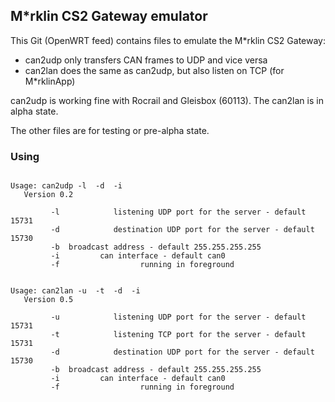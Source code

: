 ## M\*rklin CS2 Gateway emulator

This Git (OpenWRT feed) contains files to emulate the M\*rklin CS2 Gateway:

- can2udp only transfers CAN frames to UDP and vice versa
- can2lan does the same as can2udp, but also listen on TCP (for M\*rklinApp)

can2udp is working fine with Rocrail and Gleisbox (60113). The can2lan is in
alpha state.

The other files are for testing or pre-alpha state.

### Using
<pre><code>
Usage: can2udp -l <port> -d <port> -i <can interface>
   Version 0.2

         -l <port>           listening UDP port for the server - default 15731
         -d <port>           destination UDP port for the server - default 15730
         -b <broadcast_addr> broadcast address - default 255.255.255.255
         -i <can int>        can interface - default can0
         -f                  running in foreground
</pre></code>
<pre><code>
Usage: can2lan -u <udp_port> -t <tcp_port> -d <udp_dest_port> -i <can interface>
   Version 0.5

         -u <port>           listening UDP port for the server - default 15731
         -t <port>           listening TCP port for the server - default 15731
         -d <port>           destination UDP port for the server - default 15730
         -b <broadcast_addr> broadcast address - default 255.255.255.255
         -i <can int>        can interface - default can0
         -f                  running in foreground
</pre></code>

  

